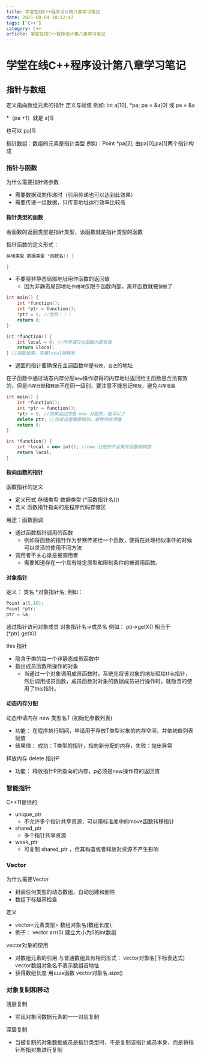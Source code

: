 ```yaml
---
title: 学堂在线C++程序设计第八章学习笔记
date: 2021-08-04 10:12:47
tags: ['C++']
category: C++
article: 学堂在线C++程序设计第八章学习笔记
---
```


# 学堂在线C++程序设计第八章学习笔记

## 指针与数组

定义指向数组元素的指针
定义与赋值
例如: int a[10], *pa;
pa = &a[0] 或 pa = &a

*（pa +1）就是 a[1]

也可以 pa[1]

指针数组：数组的元素是指针类型
例如：Point *pa[2];
由pa[0],pa[1]两个指针构成

### 指针与函数

为什么需要指针做参数

- 需要数据双向传递时（引用传递也可以达到此效果）
- 需要传递一组数据，只传首地址运行效率比较高


#### 指针类型的函数

若函数的返回类型是指针类型，该函数就是指针类型的函数

指针函数的定义形式：

```C++
存储类型 数据类型 *函数名() {

}
```

- 不要将非静态局部地址用作函数的返回值
    - 因为非静态局部地址`作用域`仅限于函数内部，离开函数就被`销毁`了

```C++
int main() {
    int *function();
    int *ptr = function();
    *ptr = 5; //危险！！！
    return 0;
}

int *function() {
    int local = 0; //作用域只在函数内部有效
    return &local; 
} //函数结束，变量local被释放
```


- 返回的指针要确保在主调函数中是`有效`，`合法`的地址

在子函数中通过动态内存分配`new`操作取得的内存地址返回给主函数是合法有效的，但是`内存分配`和`释放`不在同一级别，要注意不能忘记`释放`，避免`内存泄露`

```C++
int main() {
    int *function();
    int *ptr = function();
    *ptr = 5; //如果返回的是 new 分配的，就可以了
    delete ptr; //但是这里需要释放，避免内存泄露
    return 0;
}

int *function() {
    int *local = new int(); //new 分配的不会离开函数就释放
    return local; 
} 
```

#### 指向函数的指针

函数指针的定义
- 定义形式
存储类型 数据类型 (*函数指针名)()
- 含义
函数指针指向的是程序代码存储区

用途：函数回调
- 通过函数指针调用的函数
    - 例如将函数的指针作为参赛传递给一个函数，使得在处理相似事件的时候可以灵活的使用不同方法
- 调用者不关心谁是被调用者
    - 需要知道存在一个具有特定原型和限制条件的被调用函数。


#### 对象指针

定义：
类名 *对象指针名;
例如：

```C++
Point a(5,10);
Point *ptr;
ptr = &a;
```

通过指针访问对象成员
对象指针名->成员名
例如：
ptr->getX() 相当于 (*ptr).getX()


this 指针
- 隐含于类的每一个非静态成员函数中
- 指出成员函数所操作的对象
    - 当通过一个对象调用成员函数时，系统先将该对象的地址赋给this指针，然后调用成员函数，成员函数对对象的数据成员进行操作时，就隐含的使用了this指针。


#### 动态内存分配

动态申请内存
new 类型名T (初始化参数列表)
- 功能：
在程序执行期间，申请用于存放T类型对象的内存空间，并依初值列表赋值
- 结果值：
成功：T类型的指针，指向新分配的内存，失败：抛出异常

释放内存
delete 指针P
- 功能：
释放指针P所指向的内存，p必须是new操作符的返回值

### 智能指针

C++11提供的
- unique_ptr
    - 不允许多个指针共享资源，可以用标准库中的move函数转移指针
- shared_ptr
    - 多个指针共享资源
- weak_ptr
    - 可复制 shared_ptr ，但其构造或者释放对资源不产生影响

### Vector

为什么需要Vector
- 封装任何类型的动态数组，自动创建和删除
- 数组下标越界检查

定义
- vector<元素类型> 数组对象名(数组长度);
- 例子：
    vector<int> arr(5)  建立大小为5的int数组

vector对象的使用
- 对数组元素的引用
    与普通数组具有相同形式：
    vector对象名[下标表达式]
    vector数组对象名不表示数组首地址
- 获得数组长度
    用`size`函数
    vector对象名.size()

### 对象复制和移动

浅层复制
- 实现对象间数据元素的一一对应复制

深层复制
- 当被复制的对象数据成员是指针类型时，不是复制该指针成员本身，而是将指针所指对象进行复制
